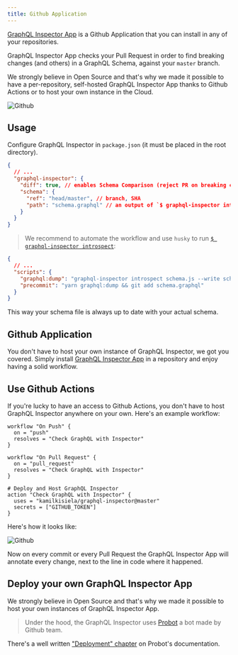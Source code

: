 ```yaml
---
title: Github Application
---
```


[GraphQL Inspector App](https://github.com/apps/graphql-inspector) is a Github Application that you can install in any of your repositories.

GraphQL Inspector App checks your Pull Request in order to find breaking changes (and others) in a GraphQL Schema, against your `master` branch.

We strongly believe in Open Source and that's why we made it possible to have a per-repository, self-hosted GraphQL Inspector App thanks to Github Actions or to host your own instance in the Cloud.

![Github](/img/cli/github.jpg)

## Usage

Configure GraphQL Inspector in `package.json` (it must be placed in the root directory).

```json
{
  // ...
  "graphql-inspector": {
    "diff": true, // enables Schema Comparison (reject PR on breaking changes)
    "schema": {
      "ref": "head/master", // branch, SHA
      "path": "schema.graphql" // an output of `$ graphql-inspector introspect ...`
    }
  }
}
```

> We recommend to automate the workflow and use `husky` to run [`$ graphql-inspector introspect`](../essentials/introspect):

```json
{
  // ...
  "scripts": {
    "graphql:dump": "graphql-inspector introspect schema.js --write schema.graphql",
    "precommit": "yarn graphql:dump && git add schema.graphql"
  }
}
```

This way your schema file is always up to date with your actual schema.

## Github Application

You don't have to host your own instance of GraphQL Inspector, we got you covered. Simply install [GraphQL Inspector App](https://github.com/apps/graphql-inspector) in a repository and enjoy having a solid workflow.

## Use Github Actions

If you're lucky to have an access to Github Actions, you don't have to host GraphQL Inspector anywhere on your own. Here's an example workflow:

```hcl
workflow "On Push" {
  on = "push"
  resolves = "Check GraphQL with Inspector"
}

workflow "On Pull Request" {
  on = "pull_request"
  resolves = "Check GraphQL with Inspector"
}

# Deploy and Host GraphQL Inspector
action "Check GraphQL with Inspector" {
  uses = "kamilkisiela/graphql-inspector@master"
  secrets = ["GITHUB_TOKEN"]
}
```

Here's how it looks like:

![Github](/img/github/workflow.jpg)

Now on every commit or every Pull Request the GraphQL Inspector App will annotate every change, next to the line in code where it happened.

## Deploy your own GraphQL Inspector App

We strongly believe in Open Source and that's why we made it possible to host your own instances of GraphQL Inspector App.

> Under the hood, the GraphQL Inspector uses [Probot](https://probot.github.io) a bot made by Github team.

There's a well written ["Deployment" chapter](https://probot.github.io/docs/deployment/) on Probot's documentation.
